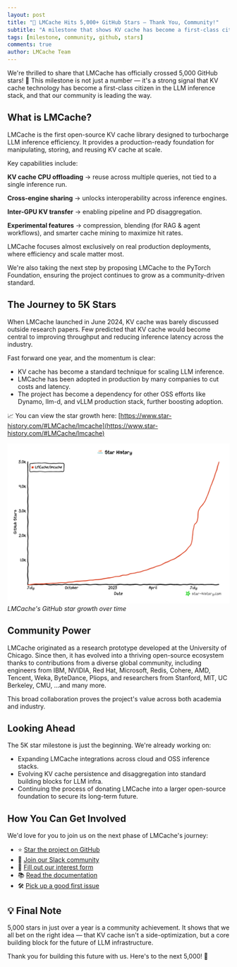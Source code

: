 ```yaml
---
layout: post
title: "🎉 LMCache Hits 5,000+ GitHub Stars — Thank You, Community!"
subtitle: "A milestone that shows KV cache has become a first-class citizen in the LLM inference stack"
tags: [milestone, community, github, stars]
comments: true
author: LMCache Team
---
```


We're thrilled to share that LMCache has officially crossed 5,000 GitHub stars! 🚀 This milestone is not just a number — it's a strong signal that KV cache technology has become a first-class citizen in the LLM inference stack, and that our community is leading the way.

## What is LMCache?

LMCache is the first open-source KV cache library designed to turbocharge LLM inference efficiency. It provides a production-ready foundation for manipulating, storing, and reusing KV cache at scale.

Key capabilities include:

**KV cache CPU offloading** → reuse across multiple queries, not tied to a single inference run.

**Cross-engine sharing** → unlocks interoperability across inference engines.

**Inter-GPU KV transfer** → enabling pipeline and PD disaggregation.

**Experimental features** → compression, blending (for RAG & agent workflows), and smarter cache mining to maximize hit rates.

LMCache focuses almost exclusively on real production deployments, where efficiency and scale matter most.

We're also taking the next step by proposing LMCache to the PyTorch Foundation, ensuring the project continues to grow as a community-driven standard.

## The Journey to 5K Stars

When LMCache launched in June 2024, KV cache was barely discussed outside research papers. Few predicted that KV cache would become central to improving throughput and reducing inference latency across the industry.

Fast forward one year, and the momentum is clear:

- KV cache has become a standard technique for scaling LLM inference.
- LMCache has been adopted in production by many companies to cut costs and latency.
- The project has become a dependency for other OSS efforts like Dynamo, llm-d, and vLLM production stack, further boosting adoption.

📈 You can view the star growth here: [https://www.star-history.com/#LMCache/lmcache](https://www.star-history.com/#LMCache/lmcache)

![LMCache Star History](/assets/img/star-history-2025827.png)
*LMCache's GitHub star growth over time*

## Community Power

LMCache originated as a research prototype developed at the University of Chicago. Since then, it has evolved into a thriving open-source ecosystem thanks to contributions from a diverse global community, including engineers from IBM, NVIDIA, Red Hat, Microsoft, Redis, Cohere, AMD, Tencent, Weka, ByteDance, Pliops, and researchers from Stanford, MIT, UC Berkeley, CMU, …and many more.

This broad collaboration proves the project's value across both academia and industry.

## Looking Ahead

The 5K star milestone is just the beginning. We're already working on:

- Expanding LMCache integrations across cloud and OSS inference stacks.
- Evolving KV cache persistence and disaggregation into standard building blocks for LLM infra.
- Continuing the process of donating LMCache into a larger open-source foundation to secure its long-term future.

## How You Can Get Involved

We'd love for you to join us on the next phase of LMCache's journey:

- ⭐ [Star the project on GitHub](https://github.com/LMCache/lmcache)
- 💬 [Join our Slack community](https://join.slack.com/t/lmcache/shared_invite/zt-2nvly6s6c-7br9jvFzlc2lPoxmQzmP2g)
- 📝 [Fill out our interest form](https://lmcache.ai/register)
- 📚 [Read the documentation](https://lmcache.readthedocs.io/)
- 🛠 [Pick up a good first issue](https://github.com/LMCache/lmcache/issues?q=is%3Aissue+is%3Aopen+label%3A%22good+first+issue%22)

## 💡 Final Note

5,000 stars in just over a year is a community achievement. It shows that we all bet on the right idea — that KV cache isn't a side-optimization, but a core building block for the future of LLM infrastructure.

Thank you for building this future with us. Here's to the next 5,000! 🚀
